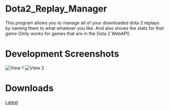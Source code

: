 Dota2_Replay_Manager
====================
This program allows you to manage all of your downloaded dota 2 replays by naming them to what whatever you like.
And also shows the stats for that game (Only works for games that are in the Dota 2 WebAPI).

Development Screenshots
=======================
![View 1](http://www.dota2replay-manager.com/files/thumb/15adea63bc38ed/600)
![View 2](http://objects.dreamhost.com/computerfr33k/replay-manager-match-details.png)

Downloads
=========
[Latest](http://mc.tt/7cCYykFdg7l)
